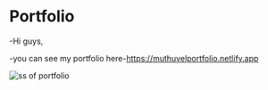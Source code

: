 # Portfolio
-Hi guys,



-you can see my portfolio here-https://muthuvelportfolio.netlify.app





![ss of portfolio](https://user-images.githubusercontent.com/106426051/184499732-a8837cfd-dab4-490b-b390-d5e20758c669.png)
